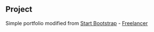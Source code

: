 ## Project
Simple portfolio modified from [Start Bootstrap](http://startbootstrap.com/) - [Freelancer](http://startbootstrap.com/template-overviews/freelancer/)

